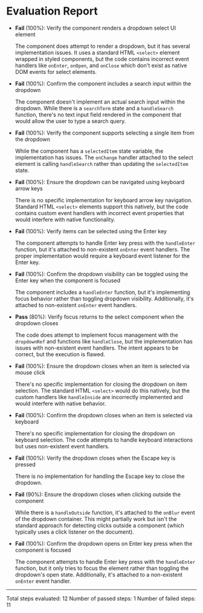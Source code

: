 # Evaluation Report

- **Fail** (100%): Verify the component renders a dropdown select UI element

    The component does attempt to render a dropdown, but it has several implementation issues. It uses a standard HTML `<select>` element wrapped in styled components, but the code contains incorrect event handlers like `onEnter`, `onOpen`, and `onClose` which don't exist as native DOM events for select elements.

- **Fail** (100%): Confirm the component includes a search input within the dropdown

    The component doesn't implement an actual search input within the dropdown. While there is a `searchTerm` state and a `handleSearch` function, there's no text input field rendered in the component that would allow the user to type a search query.

- **Fail** (100%): Verify the component supports selecting a single item from the dropdown

    While the component has a `selectedItem` state variable, the implementation has issues. The `onChange` handler attached to the select element is calling `handleSearch` rather than updating the `selectedItem` state.

- **Fail** (100%): Ensure the dropdown can be navigated using keyboard arrow keys

    There is no specific implementation for keyboard arrow key navigation. Standard HTML `<select>` elements support this natively, but the code contains custom event handlers with incorrect event properties that would interfere with native functionality.

- **Fail** (100%): Verify items can be selected using the Enter key

    The component attempts to handle Enter key press with the `handleEnter` function, but it's attached to non-existent `onEnter` event handlers. The proper implementation would require a keyboard event listener for the Enter key.

- **Fail** (100%): Confirm the dropdown visibility can be toggled using the Enter key when the component is focused

    The component includes a `handleEnter` function, but it's implementing focus behavior rather than toggling dropdown visibility. Additionally, it's attached to non-existent `onEnter` event handlers.

- **Pass** (80%): Verify focus returns to the select component when the dropdown closes

    The code does attempt to implement focus management with the `dropdownRef` and functions like `handleClose`, but the implementation has issues with non-existent event handlers. The intent appears to be correct, but the execution is flawed.

- **Fail** (100%): Ensure the dropdown closes when an item is selected via mouse click

    There's no specific implementation for closing the dropdown on item selection. The standard HTML `<select>` would do this natively, but the custom handlers like `handleInside` are incorrectly implemented and would interfere with native behavior.

- **Fail** (100%): Confirm the dropdown closes when an item is selected via keyboard

    There's no specific implementation for closing the dropdown on keyboard selection. The code attempts to handle keyboard interactions but uses non-existent event handlers.

- **Fail** (100%): Verify the dropdown closes when the Escape key is pressed

    There is no implementation for handling the Escape key to close the dropdown.

- **Fail** (90%): Ensure the dropdown closes when clicking outside the component

    While there is a `handleOutside` function, it's attached to the `onBlur` event of the dropdown container. This might partially work but isn't the standard approach for detecting clicks outside a component (which typically uses a click listener on the document).

- **Fail** (100%): Confirm the dropdown opens on Enter key press when the component is focused

    The component attempts to handle Enter key press with the `handleEnter` function, but it only tries to focus the element rather than toggling the dropdown's open state. Additionally, it's attached to a non-existent `onEnter` event handler.

---

Total steps evaluated: 12
Number of passed steps: 1
Number of failed steps: 11